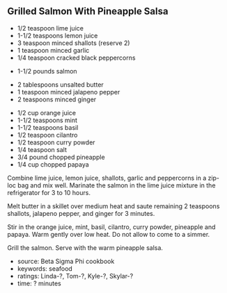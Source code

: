 Grilled Salmon With Pineapple Salsa
-----------------------------------

- 1/2 teaspoon lime juice
- 1-1/2 teaspoons lemon juice
- 3 teaspoon minced shallots (reserve 2)
- 1 teaspoon minced garlic
- 1/4 teaspoon cracked black peppercorns
<!-- -->
- 1-1/2 pounds salmon
<!-- -->
- 2 tablespoons unsalted butter
- 1 teaspoon minced jalapeno pepper
- 2 teaspoons minced ginger
<!-- -->
- 1/2 cup orange juice
- 1-1/2 teaspoons mint
- 1-1/2 teaspoons basil
- 1/2 teaspoon cilantro
- 1/2 teaspoon curry powder
- 1/4 teaspoon salt
- 3/4 pound chopped pineapple
- 1/4 cup chopped papaya

Combine lime juice, lemon juice, shallots, garlic and peppercorns in a
zip-loc bag and mix well.  Marinate the salmon in the lime juice
mixture in the refrigerator for 3 to 10 hours.

Melt butter in a skillet over medium heat and saute remaining 2
teaspoons shallots, jalapeno pepper, and ginger for 3 minutes.

Stir in the orange juice, mint, basil, cilantro, curry powder,
pineapple and papaya.  Warm gently over low heat.  Do not allow to
come to a simmer.

Grill the salmon.  Serve with the warm pineapple salsa.

- source: Beta Sigma Phi cookbook
- keywords: seafood
- ratings: Linda-?, Tom-?, Kyle-?, Skylar-?
- time: ? minutes
